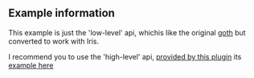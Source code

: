 ## Example information

This example is just the 'low-level' api, whichis like the original [goth](https://github.com/markbates/goth) but converted to work with Iris. 

I recommend you to use the 'high-level' api,  [provided by this plugin](https://github.com/iris-contrib/plugin/tree/master/oauth) its [example here](https://github.com/iris-contrib/examples/tree/master/plugin_oauth_oauth2)